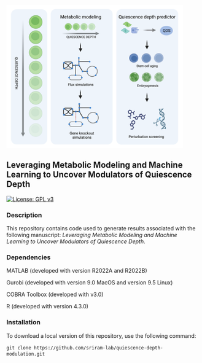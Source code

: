 <img src="https://raw.githubusercontent.com/sriram-lab/quiescence-depth-modulation/main/images/header_image.tiff" alt="header image" width= "460" style="text-align: center"/>

## Leveraging Metabolic Modeling and Machine Learning to Uncover Modulators of Quiescence Depth

[![License: GPL v3](https://img.shields.io/badge/License-GPLv3-blue.svg)](https://www.gnu.org/licenses/gpl-3.0)

### Description

This repository contains code used to generate results associated with the following manuscript: *Leveraging Metabolic Modeling and Machine Learning to Uncover Modulators of Quiescence Depth*.

### Dependencies

MATLAB (developed with version R2022A and R2022B)

Gurobi (developed with version 9.0 MacOS and version 9.5 Linux)

COBRA Toolbox (developed with v3.0)

R (developed with version 4.3.0)

### Installation

To download a local version of this repository, use the following command:

```         
git clone https://github.com/sriram-lab/quiescence-depth-modulation.git
```

